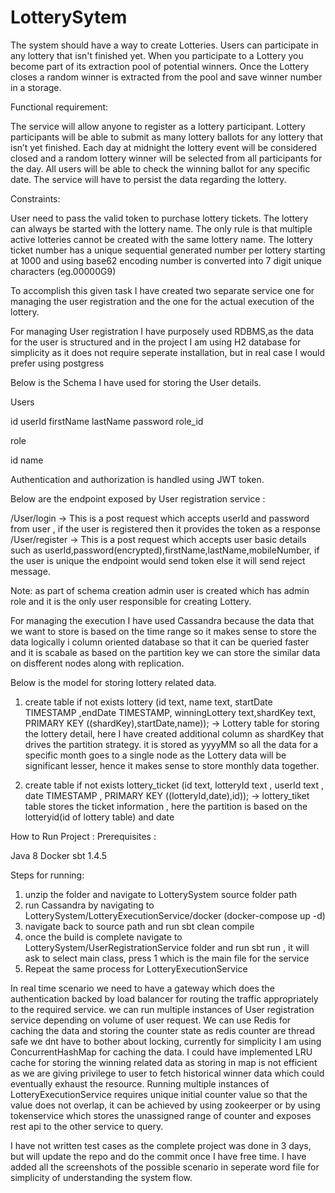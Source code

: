 # LotterySytem

The system should have a way to create Lotteries. Users can participate in any lottery that isn't finished yet. When you participate to a Lottery you become part of its extraction pool of potential winners. Once the Lottery closes a random winner is extracted from the pool and save winner number in a storage.

Functional requirement:

The service will allow anyone to register as a lottery participant.
Lottery participants will be able to submit as many lottery ballots for any lottery that isn’t yet finished.
Each day at midnight the lottery event will be considered closed and a random lottery winner will be selected from all participants for the day.
All users will be able to check the winning ballot for any specific date.
The service will have to persist the data regarding the lottery.

Constraints:

User need to pass the valid token to purchase lottery tickets.
The lottery can always be started with the lottery name. The only rule is that multiple active lotteries cannot be created with the same lottery name.
The lottery ticket number has a unique sequential generated number per lottery starting at 1000 and using base62 encoding number is converted into 7 digit unique characters (eg.00000G9)


To accomplish this given task I have created two separate service one for managing the user registration and the one for the actual execution of the lottery.

For managing User registration I have purposely used RDBMS,as the data for the user is structured and in the project I am using H2 database for simplicity as it does not require seperate installation, but in real case I would prefer using postgress

Below is the Schema I have used for storing the User details.

Users

id
userId
firstName
lastName
password
role_id

role

id
name

Authentication and authorization is handled using JWT token. 

Below are the endpoint exposed by User registration service :

/User/login -> This is a post request which accepts userId and password from user , if the user is registered then it provides the token as a response
/User/register -> This is a post request which accepts user basic details such as userId,password(encrypted),firstName,lastName,mobileNumber, if the user is unique the endpoint would send token else it will send reject message. 

Note: as part of schema creation admin user is created which has admin role and it is the only user responsible for creating Lottery.

For managing the execution I have used Cassandra because the data that we want to store is based on the time range so it makes sense to store the data logically i column oriented database so that it can be queried faster and it is scabale as based on the partition key we can store the similar data on disfferent nodes along with replication.

Below is the model for storing lottery related data.

1. create table if not exists lottery (id text, name text, startDate TIMESTAMP ,endDate TIMESTAMP, winningLottery text,shardKey text, PRIMARY KEY ((shardKey),startDate,name));  -> Lottery table for storing the lottery detail, here I have created additional column as shardKey that drives the partition strategy. it is stored as yyyyMM so all the data for a specific month goes to a single node as the Lottery data will be significant lesser, hence it makes sense to store monthly data together.

2. create table if not exists lottery_ticket (id text,  lotteryId text , userId text , date TIMESTAMP , PRIMARY KEY ((lotteryId,date),id)); -> lottery_tiket table stores the ticket information , here the partition is based on the lotteryid(id of lottery table) and date


How to Run Project :
Prerequisites :

Java 8 
Docker
sbt 1.4.5


Steps for running:
1. unzip the folder and navigate to LotterySystem source folder path
2. run Cassandra by navigating to LotterySystem/LotteryExecutionService/docker (docker-compose up -d)
3. navigate back to source path and run sbt clean compile
4. once the build is complete navigate to LotterySystem/UserRegistrationService folder and run sbt run , it will ask to select main class, press 1 which is the main file for the service
5. Repeat the same process for LotteryExecutionService


In real time scenario we need to have a gateway which does the authentication backed by load balancer for routing the traffic appropriately to the required service. 
we can run multiple instances of User registration service depending on volume of user request.
We can use Redis for caching the data and storing the counter state as redis counter are thread safe we dnt have to bother about locking, currently for simplicity I am using ConcurrentHashMap for caching the data. I could have implemented LRU cache for storing the winning related data as storing in map is not efficient as we are giving privilege to user to fetch historical winner data which could eventually exhaust the resource.
Running multiple instances of LotteryExecutionService requires unique initial counter value so that the value does not overlap, it can be achieved by using zookeerper or by using tokenservice which stores the unassigned range of counter and exposes rest api to the other service to query.

I have not written test cases as the complete project was done in 3 days, but will update the repo and do the commit once I have free time.
I have added all the screenshots of the possible scenario in seperate word file for simplicity of understanding the system flow.





